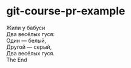 # git-course-pr-example

Жили у бабуси  
Два весёлых гуся:  
Один — белый,  
Другой — серый,  
Два весёлых гуся.  
The End
